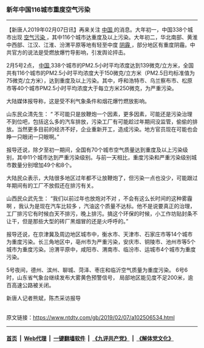 ### 新年中国116城市重度空气污染
------------------------

<div class="post_content">
 <p>
  【新唐人2019年02月07日讯】再来关注
  <a href="https://www.ntdtv.com/gb/中国.htm">
   中国
  </a>
  的消息。大年初一，中国338个城市出现
  <a href="https://www.ntdtv.com/gb/空气污染.htm">
   空气污染
  </a>
  ，其中116个城市达重度及以上污染。大年初二，华北南部、黄淮中西部、江汉、江淮、汾渭平原等地有轻至中度
  <a href="https://www.ntdtv.com/gb/阴霾.htm">
   阴霾
  </a>
  ，部分地区有重度阴霾。中共官方的说法是受燃放爆竹导影响，引发舆论抨击。
 </p>
 <p>
  2月5号2点，
  <a href="https://www.ntdtv.com/gb/中国.htm">
   中国
  </a>
  338个城市的PM2.5小时平均浓度达到139微克/立方米，全国共有116个城市的PM2.5小时平均浓度大于150微克/立方米（PM2.5日均标准值为75微克/立方米），达到重度及以上污染。其中，呼和浩特市、乌兰察布市、松原市等40个城市PM2.5小时平均浓度大于每立方米250微克，为严重污染。
 </p>
 <p>
  大陆媒体报导称，这是受不利气象条件和烟花爆竹燃放影响。
 </p>
 <p>
  山东民众清先生： “ 不可能只是放鞭炮一个因素，更多因素，可能还是污染治理不到位吧，包括这么多的汽车排放，污染工厂有可能趁过年期间没监管，偷偷的排放。当然更多目前的经济不好，企业重新开工，造成污染。地方官员现在可能也会睁一只眼闭一只眼啊。”
 </p>
 <p>
  报导还说，除夕至初一期间，全国有70个城市空气质量达到重度及以上污染级别，其中11个城市达到严重污染级别。与前一天相比，重度污染和严重污染级别城市数量分别增加49个和8个。
 </p>
 <p>
  大陆民众表示，大陆很多地区过年都不让放鞭炮了，但污染一点也没少，可能跟过年期间有的工厂不放假还在排污有关。
 </p>
 <p>
  山西民众武先生： “我们以前过年也放炮对不对 ，不会有这么长时间的这种雾霾啊 ，我认为是现在汽车比较多 ，汽油这个质量不达标。他不是说要真正的治理，工厂排污它有时候白天不排污，晚上排污。搞这个环保的时候，小工作坊贴封条不让干，但是那些大型的砖厂黑烟冒的还是火呼呼的。”
 </p>
 <p>
  报导还说，在京津冀及周边地区城市中，衡水市、天津市、石家庄市等14个城市为重度污染。长三角地区中，亳州市为严重污染，安庆市、铜陵市、池州市等5个城市为重度污染。汾渭平原中，咸阳市、渭南市、临汾市、运城市4个城市为重度污染。
 </p>
 <p>
  5号夜间，德州、滨州、聊城、菏泽、枣庄和临沂空气质量为重度污染。 6号6时，山东省气象台继续发布大雾黄色预警信号， 局部地区能见度不足200米，逾百高速公路被关闭。
 </p>
 <p>
  新唐人记者熊斌，陈杰采访报导
 </p>
 <div class="single_ad">
 </div>
</div>

<br/>原文链接：https://www.ntdtv.com/gb/2019/02/07/a102506534.html


------------------------
#### [首页](https://github.com/gfw-breaker/banned-news/blob/master/README.md) &nbsp;|&nbsp; [Web代理](https://github.com/labour-camp/helloworld) &nbsp;|&nbsp; [一键翻墙软件](https://github.com/gfw-breaker/nogfw/blob/master/README.md) &nbsp;|&nbsp; [《九评共产党》](https://github.com/gfw-breaker/9ping.md/blob/master/README.md#九评之一评共产党是什么) &nbsp;|&nbsp; [《解体党文化》](https://github.com/gfw-breaker/jtdwh.md/blob/master/README.md#绪论)


